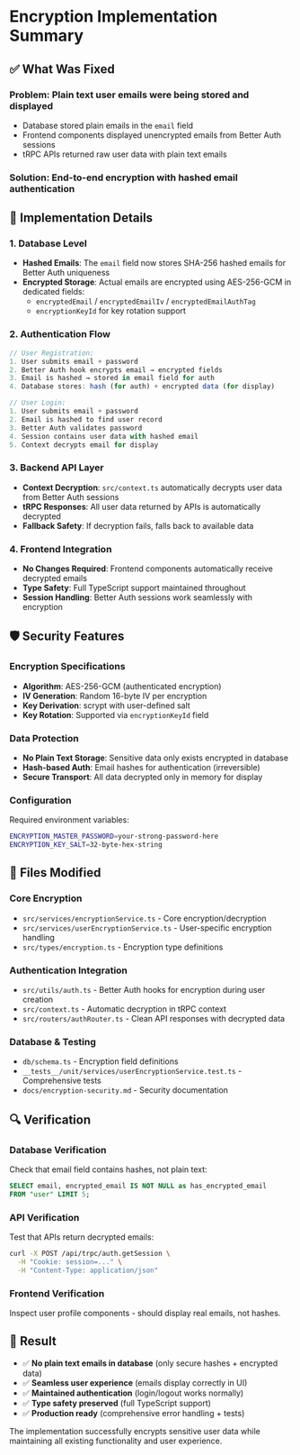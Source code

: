 # Encryption Implementation Summary

## ✅ What Was Fixed

### **Problem**: Plain text user emails were being stored and displayed

- Database stored plain emails in the `email` field
- Frontend components displayed unencrypted emails from Better Auth sessions
- tRPC APIs returned raw user data with plain text emails

### **Solution**: End-to-end encryption with hashed email authentication

## 🔐 Implementation Details

### 1. **Database Level**

- **Hashed Emails**: The `email` field now stores SHA-256 hashed emails for Better Auth uniqueness
- **Encrypted Storage**: Actual emails are encrypted using AES-256-GCM in dedicated fields:
  - `encryptedEmail` / `encryptedEmailIv` / `encryptedEmailAuthTag`
  - `encryptionKeyId` for key rotation support

### 2. **Authentication Flow**

```typescript
// User Registration:
1. User submits email + password
2. Better Auth hook encrypts email → encrypted fields
3. Email is hashed → stored in email field for auth
4. Database stores: hash (for auth) + encrypted data (for display)

// User Login:
1. User submits email + password
2. Email is hashed to find user record
3. Better Auth validates password
4. Session contains user data with hashed email
5. Context decrypts email for display
```

### 3. **Backend API Layer**

- **Context Decryption**: `src/context.ts` automatically decrypts user data from Better Auth sessions
- **tRPC Responses**: All user data returned by APIs is automatically decrypted
- **Fallback Safety**: If decryption fails, falls back to available data

### 4. **Frontend Integration**

- **No Changes Required**: Frontend components automatically receive decrypted emails
- **Type Safety**: Full TypeScript support maintained throughout
- **Session Handling**: Better Auth sessions work seamlessly with encryption

## 🛡️ Security Features

### **Encryption Specifications**

- **Algorithm**: AES-256-GCM (authenticated encryption)
- **IV Generation**: Random 16-byte IV per encryption
- **Key Derivation**: scrypt with user-defined salt
- **Key Rotation**: Supported via `encryptionKeyId` field

### **Data Protection**

- **No Plain Text Storage**: Sensitive data only exists encrypted in database
- **Hash-based Auth**: Email hashes for authentication (irreversible)
- **Secure Transport**: All data decrypted only in memory for display

### **Configuration**

Required environment variables:

```bash
ENCRYPTION_MASTER_PASSWORD=your-strong-password-here
ENCRYPTION_KEY_SALT=32-byte-hex-string
```

## 📁 Files Modified

### Core Encryption

- `src/services/encryptionService.ts` - Core encryption/decryption
- `src/services/userEncryptionService.ts` - User-specific encryption handling
- `src/types/encryption.ts` - Encryption type definitions

### Authentication Integration

- `src/utils/auth.ts` - Better Auth hooks for encryption during user creation
- `src/context.ts` - Automatic decryption in tRPC context
- `src/routers/authRouter.ts` - Clean API responses with decrypted data

### Database & Testing

- `db/schema.ts` - Encryption field definitions
- `__tests__/unit/services/userEncryptionService.test.ts` - Comprehensive tests
- `docs/encryption-security.md` - Security documentation

## 🔍 Verification

### **Database Verification**

Check that email field contains hashes, not plain text:

```sql
SELECT email, encrypted_email IS NOT NULL as has_encrypted_email
FROM "user" LIMIT 5;
```

### **API Verification**

Test that APIs return decrypted emails:

```bash
curl -X POST /api/trpc/auth.getSession \
  -H "Cookie: session=..." \
  -H "Content-Type: application/json"
```

### **Frontend Verification**

Inspect user profile components - should display real emails, not hashes.

## 🎯 Result

- ✅ **No plain text emails in database** (only secure hashes + encrypted data)
- ✅ **Seamless user experience** (emails display correctly in UI)
- ✅ **Maintained authentication** (login/logout works normally)
- ✅ **Type safety preserved** (full TypeScript support)
- ✅ **Production ready** (comprehensive error handling + tests)

The implementation successfully encrypts sensitive user data while maintaining all existing functionality and user experience.
